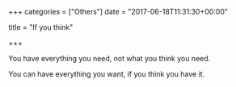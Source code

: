 +++
categories = ["Others"]
date = "2017-06-18T11:31:30+00:00"

title = "If you think"

+++


You have everything you need, not what you think you need.

You can have everything you want, if you think you have it.